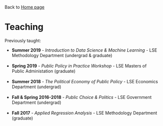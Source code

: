 Back to [Home page](/README.md)

# Teaching

Previously taught:

* **Summer 2019** - *Introduction to Data Science & Machine Learning* - LSE Methodology Department (undergrad & graduate)
<br/><br/>
* **Spring 2019** - *Public Policy in Practice Workshop* - LSE Masters of Public Administation (graduate)
<br/><br/>
* **Summer 2018** - *The Political Economy of Public Policy* - LSE Economics Department (undergrad)
<br/><br/>
* **Fall & Spring 2016-2018** - *Public Choice & Politics* - LSE Government Department (undergrad)
<br/><br/>
* **Fall 2017** - *Applied Regression Analysis* - LSE Methodology Department (graduate)
